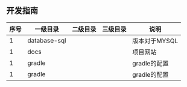 <h2>开发指南</h2>


<table border="0" class="table table-striped table-bordered ">
	<thead>
		<th  >序号</th><th>一级目录</th><th>二级目录</th><th>三级目录</th><th>说明</th>
	</thead>
	<tbody>
		<tr>
			<td>1</td>
			<td>database-sql</td>
			<td></td>
			<td></td>
			<td>版本对于MYSQL</td>
		</tr>
		<tr>
			<td>1</td>
			<td>docs</td>
			<td></td>
			<td></td>
			<td>项目网站</td>
		</tr>
		<tr>
			<td>1</td>
			<td>gradle</td>
			<td></td>
			<td></td>
			<td>gradle的配置</td>
		</tr>
		<tr>
			<td>1</td>
			<td>gradle</td>
			<td></td>
			<td></td>
			<td>gradle的配置</td>
		</tr>
		</tbody>
</table>